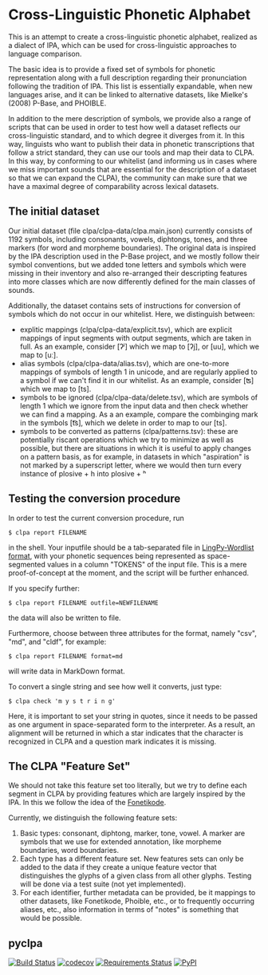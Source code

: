 Cross-Linguistic Phonetic Alphabet
==================================

This is an attempt to create a cross-linguistic phonetic alphabet, realized as
a dialect of IPA, which can be used for cross-linguistic approaches to language
comparison.

The basic idea is to provide a fixed set of symbols for phonetic representation
along with a full description regarding their pronunciation following the
tradition of IPA. This list is essentially expandable, when new languages
arise, and it can be linked to alternative datasets, like Mielke's (2008)
P-Base, and PHOIBLE.

In addition to the mere description of symbols, we provide also a range of
scripts that can be used in order to test how well a dataset reflects our
cross-linguistic standard, and to which degree it diverges from it. In this
way, linguists who want to publish their data in phonetic transcriptions that
follow a strict standard, they can use our tools and map their data to CLPA. In
this way, by conforming to our whitelist (and informing us in cases where we
miss important sounds that are essential for the description of a dataset so
that we can expand the CLPA), the community can make sure that we have a
maximal degree of comparability across lexical datasets. 

## The initial dataset

Our initial dataset (file clpa/clpa-data/clpa.main.json) currently consists of 1192 symbols,
including consonants, vowels, diphtongs, tones, and three markers (for word and
morpheme boundaries).  The original data is inspired by the IPA description
used in the P-Base project, and we mostly follow their symbol conventions, but
we added tone letters and symbols which were missing in their inventory and also re-arranged 
their descripting features into more classes which are now differently defined for the main 
classes of sounds.

Additionally, the dataset contains sets of instructions for conversion of
symbols which do not occur in our whitelist. Here, we distinguish between:

* explitic mappings (clpa/clpa-data/explicit.tsv), which are explicit mappings of input segments with output segments, which are taken in full. As an example, consider [ʔʲ] which we map to [ʔj], or [uu], which we map to [uː].
* alias symbols (clpa/clpa-data/alias.tsv), which are one-to-more mappings of symbols of length 1 in unicode, and are regularly applied to a symbol if we can't find it in our whitelist. As an example, consider [ʦ] which we map to [ts].
* symbols to be ignored (clpa/clpa-data/delete.tsv), which are symbols of length 1 which we ignore from the input data and then check whether we can find a mapping. As a an example, compare the combinging mark in the symbols [t͡s], which we delete in order to map to our [ts].
* symbols to be converted as patterns (clpa/patterns.tsv): these are potentially riscant operations which we try to minimize as well as possible, but there are situations in which it is useful to apply changes on a pattern basis, as for example, in datasets in which "aspiration" is not marked by a superscript letter, where we would then turn every instance of plosive + h into plosive + ʰ


## Testing the conversion procedure

In order to test the current conversion procedure, run 

```shell
$ clpa report FILENAME
```

in the shell. Your inputfile should be a tab-separated file in [LingPy-Wordlist format](http://lingpy.org/tutorial/lingpy.basic.wordlist.html), with your phonetic sequences being represented as space-segmented values in a column "TOKENS" of the input file. This is a mere proof-of-concept at the moment, and the script will be further enhanced. 

If you specify further:

```shell
$ clpa report FILENAME outfile=NEWFILENAME
```
the data will also be written to file.

Furthermore, choose between three attributes for the format, namely "csv", "md", and "cldf", for example:

```shell
$ clpa report FILENAME format=md
```
will write data in MarkDown format.

To convert a single string and see how well it converts, just type:

```shell
$ clpa check 'm y s t r i n g'
```

Here, it is important to set your string in quotes, since it needs to be passed as one argument in space-separated form to the interpreter. As a result, an alignment will be returned in which a star indicates that the character is recognized in CLPA and a question mark indicates it is missing.

## The CLPA "Feature Set"

We should not take this feature set too literally, but we try to define each segment in CLPA by providing
features which are largely inspired by the IPA. In this we follow the idea of the [Fonetikode](https://github.com/ddediu/phon-class-counts). 

Currently, we distinguish the following feature sets:

1. Basic types: consonant, diphtong, marker, tone, vowel. A marker are symbols that we use for extended annotation, like morpheme boundaries, word boundaries.
2. Each type has a different feature set. New features sets can only be added to the data if they create a unique feature vector that distinguishes the glyphs of a given class from all other glyphs. Testing will be done via a test suite (not yet implemented).
3. For each identifier, further metadata can be provided, be it mappings to other datasets, like Fonetikode, Phoible, etc., or to frequently occurring aliases, etc., also information in terms of "notes" is something that would be possible.


## pyclpa

[![Build Status](https://travis-ci.org/glottobank/clpa.svg?branch=master)](https://travis-ci.org/glottobank/clpa)
[![codecov](https://codecov.io/gh/glottobank/clpa/branch/master/graph/badge.svg)](https://codecov.io/gh/glottobank/clpa)
[![Requirements Status](https://requires.io/github/glottobank/clpa/requirements.svg?branch=master)](https://requires.io/github/glottobank/clpa/requirements/?branch=master)
[![PyPI](https://img.shields.io/pypi/v/pyclpa.svg)](https://pypi.python.org/pypi/pyclpa)
